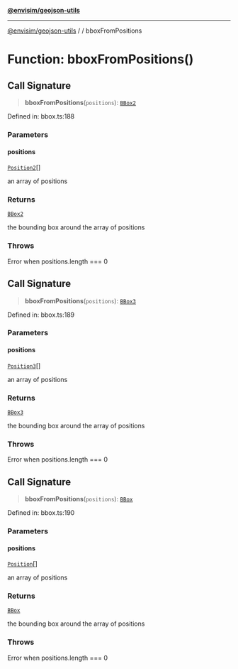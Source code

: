 [**@envisim/geojson-utils**](../../README.md)

---

[@envisim/geojson-utils]() / [](../../README.md) / bboxFromPositions

# Function: bboxFromPositions()

## Call Signature

> **bboxFromPositions**(`positions`): [`BBox2`](../../geojson/type-aliases/BBox2.md)

Defined in: bbox.ts:188

### Parameters

#### positions

[`Position2`](../../geojson/type-aliases/Position2.md)[]

an array of positions

### Returns

[`BBox2`](../../geojson/type-aliases/BBox2.md)

the bounding box around the array of positions

### Throws

Error when positions.length === 0

## Call Signature

> **bboxFromPositions**(`positions`): [`BBox3`](../../geojson/type-aliases/BBox3.md)

Defined in: bbox.ts:189

### Parameters

#### positions

[`Position3`](../../geojson/type-aliases/Position3.md)[]

an array of positions

### Returns

[`BBox3`](../../geojson/type-aliases/BBox3.md)

the bounding box around the array of positions

### Throws

Error when positions.length === 0

## Call Signature

> **bboxFromPositions**(`positions`): [`BBox`](../../geojson/type-aliases/BBox.md)

Defined in: bbox.ts:190

### Parameters

#### positions

[`Position`](../../geojson/type-aliases/Position.md)[]

an array of positions

### Returns

[`BBox`](../../geojson/type-aliases/BBox.md)

the bounding box around the array of positions

### Throws

Error when positions.length === 0
